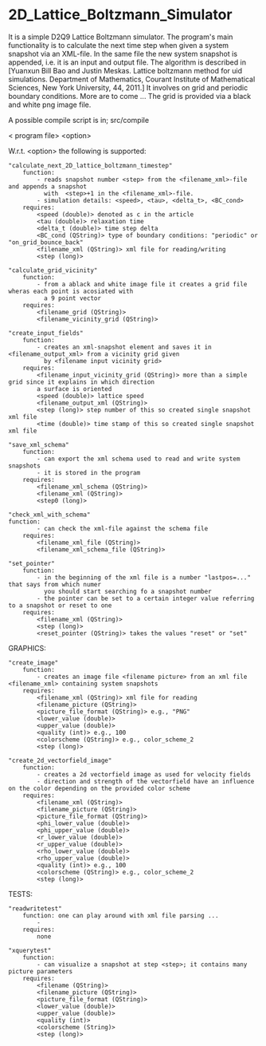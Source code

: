 # 2D_Lattice_Boltzmann_Simulator

It is a simple D2Q9 Lattice Boltzmann simulator.
The program's main functionality is to calculate the next time step when given a system snapshot via an XML-file.
In the same file the new system snapshot is appended, i.e. it is an input and output file.
The algorithm is described in [Yuanxun Bill Bao and Justin Meskas. Lattice boltzmann method for 
uid simulations. Department of Mathematics, Courant Institute of Mathematical Sciences, New York University, 44, 2011.]
It involves on grid and periodic boundary conditions. More are to come ...
The grid is provided via a black and white png image file.


A possible compile script is in; src/compile


\< program file\> <option\>

W.r.t. <option\> the following is supported:


    "calculate_next_2D_lattice_boltzmann_timestep"
        function:
            - reads snapshot number <step> from the <filename_xml>-file and appends a snapshot
              with  <step>+1 in the <filename_xml>-file.
            - simulation details: <speed>, <tau>, <delta_t>, <BC_cond>
        requires: 
            <speed (double)> denoted as c in the article
            <tau (double)> relaxation time
            <delta_t (double)> time step delta
            <BC_cond (QString)> type of boundary conditions: "periodic" or "on_grid_bounce_back"
            <filename_xml (QString)> xml file for reading/writing
            <step (long)>
        
    "calculate_grid_vicinity"
        function:
            - from a ablack and white image file it creates a grid file wheras each point is acosiated with 
              a 9 point vector
        requires: 
            <filename_grid (QString)> 
            <filename_vicinity_grid (QString)>
    
    "create_input_fields"
        function:
            - creates an xml-snapshot element and saves it in <filename_output_xml> from a vicinity grid given 
              by <filename input vicinity grid>
        requires: 
            <filename_input_vicinity_grid (QString)> more than a simple grid since it explains in which direction
            a surface is oriented
            <speed (double)> lattice speed
            <filename_output_xml (QString)> 
            <step (long)> step number of this so created single snapshot xml file
            <time (double)> time stamp of this so created single snapshot xml file
        
    "save_xml_schema"
        function:
            - can export the xml schema used to read and write system snapshots
            - it is stored in the program
        requires: 
            <filename_xml_schema (QString)>
            <filename_xml (QString)>
            <step0 (long)>

    "check_xml_with_schema"
	function:
            - can check the xml-file against the schema file
        requires: 
            <filename_xml_file (QString)>
            <filename_xml_schema_file (QString)>

    "set_pointer"
        function:
            - in the beginning of the xml file is a number "lastpos=..." that says from which numer
              you should start searching fo a snapshot number
            - the pointer can be set to a certain integer value referring to a snapshot or reset to one
        requires: 
            <filename_xml (QString)>
            <step (long)>
            <reset_pointer (QString)> takes the values "reset" or "set"


GRAPHICS:

        
    "create_image"
        function:
            - creates an image file <filename picture> from an xml file <filename_xml> containing system snapshots
        requires: 
            <filename_xml (QString)> xml file for reading
            <filename_picture (QString)> 
            <picture_file_format (QString)> e.g., "PNG"
            <lower_value (double)> 
            <upper_value (double)> 
            <quality (int)> e.g., 100
            <colorscheme (QString)> e.g., color_scheme_2 
            <step (long)>
        
    "create_2d_vectorfield_image"
        function:
            - creates a 2d vectorfield image as used for velocity fields
            - direction and strength of the vectorfield have an influence on the color depending on the provided color scheme
        requires: 
            <filename_xml (QString)>
            <filename_picture (QString)>
            <picture_file_format (QString)>
            <phi_lower_value (double)>
            <phi_upper_value (double)>
            <r_lower_value (double)>
            <r_upper_value (double)>
            <rho_lower_value (double)>
            <rho_upper_value (double)>
            <quality (int)> e.g., 100
            <colorscheme (QString)> e.g., color_scheme_2
            <step (long)>

TESTS:

    "readwritetest"
        function: one can play around with xml file parsing ...
            - 
        requires: 	
            none
        
    "xquerytest"
        function:
            - can visualize a snapshot at step <step>; it contains many picture parameters
        requires: 
            <filename (QString)>
            <filename_picture (QString)>
            <picture_file_format (QString)>
            <lower_value (double)>
            <upper_value (double)>
            <quality (int)>
            <colorscheme (String)>
            <step (long)>
        

